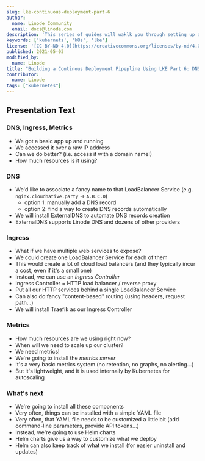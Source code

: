 ```yaml
---
slug: lke-continuous-deployment-part-6
author:
  name: Linode Community
  email: docs@linode.com
description: 'This series of guides will waklk you through setting up a continous deployment pipeline on LKE.'
keywords: ['kubernets', 'k8s', 'lke']
license: '[CC BY-ND 4.0](https://creativecommons.org/licenses/by-nd/4.0)'
published: 2021-05-03
modified_by:
  name: Linode
title: "Building a Continous Deployment Pipepline Using LKE Part 6: DNS, Ingress, and Metrics"
contributor:
  name: Linode
tags: ["kubernetes"]
---
```


## Presentation Text

### DNS, Ingress, Metrics

- We got a basic app up and running
- We accessed it over a raw IP address
- Can we do better? (i.e. access it with a domain name!)
- How much resources is it using?

### DNS

- We'd like to associate a fancy name to that LoadBalancer Service (e.g. `nginx.cloudnative.party` → `A.B.C.D`)
  - option 1: manually add a DNS record
  - option 2: find a way to create DNS records automatically
- We will install ExternalDNS to automate DNS records creation
- ExternalDNS supports Linode DNS and dozens of other providers

### Ingress

- What if we have multiple web services to expose?
- We could create one LoadBalancer Service for each of them
- This would create a lot of cloud load balancers (and they typically incur a cost, even if it's a small one)
- Instead, we can use an *Ingress Controller*
- Ingress Controller = HTTP load balancer / reverse proxy
- Put all our HTTP services behind a single LoadBalancer Service
- Can also do fancy "content-based" routing (using headers, request path...)
- We will install Traefik as our Ingress Controller

### Metrics

- How much resources are we using right now?
- When will we need to scale up our cluster?
- We need metrics!
- We're going to install the *metrics server*
- It's a very basic metrics system (no retention, no graphs, no alerting...)
- But it's lightweight, and it is used internally by Kubernetes for autoscaling

### What's next

- We're going to install all these components
- Very often, things can be installed with a simple YAML file
- Very often, that YAML file needs to be customized a little bit (add command-line parameters, provide API tokens...)
- Instead, we're going to use Helm charts
- Helm charts give us a way to customize what we deploy
- Helm can also keep track of what we install (for easier uninstall and updates)